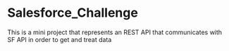 # Salesforce_Challenge
This is a mini project that represents an REST API that communicates with SF API in order to get and treat data
